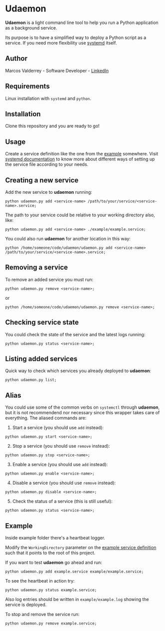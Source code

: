 # Udaemon
**Udaemon** is a light command line tool to help you run a Python application as a background service.

Its purpose is to have a simplified way to deploy a Python script as a service. If you need more flexibility use [systemd](https://wiki.archlinux.org/title/systemd) itself.
## Author
Marcos Valderrey - Software Developer - [LinkedIn](https://ar.linkedin.com/in/marcosvalderrey)
## Requirements
Linux installation with `systemd` and `python`.
## Installation
Clone this repository and you are ready to go!
## Usage
Create a service definition like the one from the [example](example/example.service) somewhere. Visit [systemd documentation](https://wiki.archlinux.org/title/systemd) to know more about different ways of setting up the service file according to your needs.
## Creating a new service
Add the new service to **udaemon** running:

```console
python udaemon.py add <service-name> /path/to/your/service/<service-name>.service;
```

The path to your service could be relative to your working directory also, like:

```console
python udaemon.py add <service-name> ./example/example.service;
```

You could also run **udaemon** for another location in this way:

```console
python /home/someone/code/udaemon/udaemon.py add <service-name> /path/to/your/service/<service-name>.service;
```
## Removing a service
To remove an added service you must run:

```console
python udaemon.py remove <service-name>;
```

or

```console
python /home/someone/code/udaemon/udaemon.py remove <service-name>;
```
## Checking service state
You could check the state of the service and the latest logs running:

```console
python udaemon.py status <service-name>;
```
## Listing added services
Quick way to check which services you already deployed to **udaemon**:

```console
python udaemon.py list;
```

## Alias
You could use some of the common verbs on `systemctl` through **udaemon**, but it is not recommendend nor necessary since this wrapper takes care of everything. The aliased commands are:

1. Start a service (you should use `add` instead):

```console
python udaemon.py start <service-name>;
```

2. Stop a service (you should use `remove` instead):

```console
python udaemon.py stop <service-name>;
```

3. Enable a service (you should use `add` instead):

```console
python udaemon.py enable <service-name>;
```

4. Disable a service (you should use `remove` instead):

```console
python udaemon.py disable <service-name>;
```

5. Check the status of a service (this is still useful):

```console
python udaemon.py status <service-name>;
```

## Example
Inside example folder there's a heartbeat logger.

Modify the `WorkingDirectory` parameter on the [example service definition](example/example.service) such that it points to the root of this project.

If you want to test **udaemon** go ahead and run:

```console
python udaemon.py add example.service example/example.service;
```

To see the heartbeat in action try:

```console
python udaemon.py status example.service;
```

Also log entries should be written in `example/example.log` showing the service is deployed.

To stop and remove the service run:

```console
python udaemon.py remove example.service;
```

